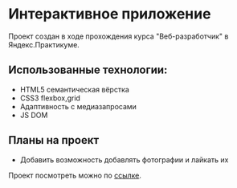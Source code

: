 # Интерактивное приложение
Проект создан в ходе прохождения курса "Веб-разработчик" в Яндекс.Практикуме. 
## Использованные технологии:
 - HTML5 семантическая вёрстка
 - CSS3 flexbox,grid
 - Адаптивность с медиазапросами
 - JS DOM

## Планы на проект
 - Добавить возможность добавлять фотографии и лайкать их

 Проект посмотреть можно по  [ссылке](https://nordwayne.github.io/russian-travel/index.html).

